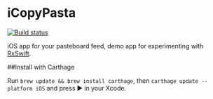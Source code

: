 # iCopyPasta

[![Build status](https://www.bitrise.io/app/a6a84abcb04b1391.svg?token=ioZlp5ODZ0vTiN7_dXZfEw&branch=master)](http://www.bitrise.io)

iOS app for your pasteboard feed, demo app for experimenting with [RxSwift](https://github.com/ReactiveX/RxSwift).

##Install with Carthage

Run `brew update && brew install carthage`, then `carthage update --platform iOS` and press :arrow_forward: in your Xcode.
